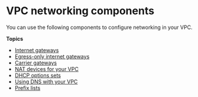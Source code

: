 # VPC networking components<a name="VPC_Networking"></a>

You can use the following components to configure networking in your VPC\.

**Topics**
+ [Internet gateways](VPC_Internet_Gateway.md)
+ [Egress\-only internet gateways](egress-only-internet-gateway.md)
+ [Carrier gateways](Carrier_Gateway.md)
+ [NAT devices for your VPC](vpc-nat.md)
+ [DHCP options sets](VPC_DHCP_Options.md)
+ [Using DNS with your VPC](vpc-dns.md)
+ [Prefix lists](managed-prefix-lists.md)